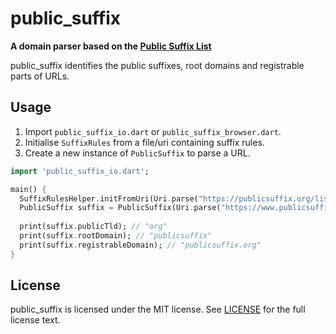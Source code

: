 # public_suffix
**A domain parser based on the [Public Suffix List](https://publicsuffix.org/)**

public_suffix identifies the public suffixes, root domains and registrable parts of URLs.

## Usage
1) Import `public_suffix_io.dart` or `public_suffix_browser.dart`.
2) Initialise `SuffixRules` from a file/uri containing suffix rules.
3) Create a new instance of `PublicSuffix` to parse a URL.

```dart
import 'public_suffix_io.dart';

main() {
  SuffixRulesHelper.initFromUri(Uri.parse("https://publicsuffix.org/list/public_suffix_list.dat"));
  PublicSuffix suffix = PublicSuffix(Uri.parse("https://www.publicsuffix.org"));
  
  print(suffix.publicTld); // "org"
  print(suffix.rootDomain); // "publicsuffix"
  print(suffix.registrableDomain); // "publicsuffix.org"
}
```

## License
public_suffix is licensed under the MIT license. See [LICENSE](LICENSE) for the full license text.